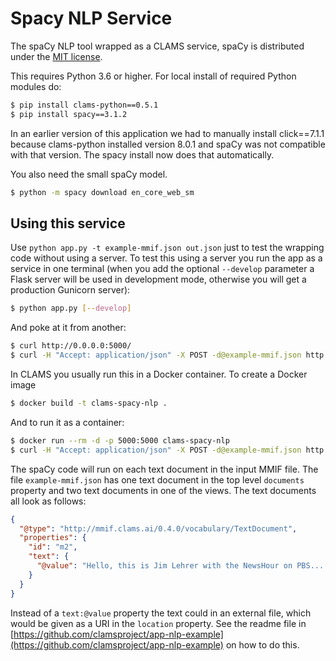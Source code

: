 # Spacy NLP Service

The spaCy NLP tool wrapped as a CLAMS service, spaCy is distributed under the [MIT license](https://github.com/explosion/spaCy/blob/master/LICENSE).

This requires Python 3.6 or higher. For local install of required Python modules do:

```bash
$ pip install clams-python==0.5.1
$ pip install spacy==3.1.2
```

In an earlier version of this application we had to manually install click==7.1.1 because clams-python installed version 8.0.1 and spaCy was not compatible with that version. The spacy install now does that automatically.

You also need the small spaCy model.

```bash
$ python -m spacy download en_core_web_sm
```

## Using this service

Use `python app.py -t example-mmif.json out.json` just to test the wrapping code without using a server. To test this using a server you run the app as a service in one terminal (when you add the optional  `--develop` parameter a Flask server will be used in development mode, otherwise you will get a production Gunicorn server):

```bash
$ python app.py [--develop]
```

And poke at it from another:

```bash
$ curl http://0.0.0.0:5000/
$ curl -H "Accept: application/json" -X POST -d@example-mmif.json http://0.0.0.0:5000/
```

In CLAMS you usually run this in a Docker container. To create a Docker image

```bash
$ docker build -t clams-spacy-nlp .
```

And to run it as a container:

```bash
$ docker run --rm -d -p 5000:5000 clams-spacy-nlp
$ curl -H "Accept: application/json" -X POST -d@example-mmif.json http://0.0.0.0:5000/
```

The spaCy code will run on each text document in the input MMIF file. The file `example-mmif.json` has one text document in the top level `documents` property and two text documents in one of the views. The text documents all look as follows:

```json
{
  "@type": "http://mmif.clams.ai/0.4.0/vocabulary/TextDocument",
  "properties": {
    "id": "m2",
    "text": {
      "@value": "Hello, this is Jim Lehrer with the NewsHour on PBS...."
    }
  }
}
```
Instead of a `text:@value` property the text could in an external file, which would be given as a URI in the `location` property. See the readme file in [https://github.com/clamsproject/app-nlp-example](https://github.com/clamsproject/app-nlp-example) on how to do this.

